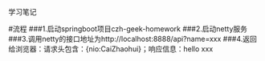 学习笔记

#流程
###1.启动springboot项目czh-geek-homework
###2.启动netty服务
###3.调用netty的接口地址为http://localhost:8888/api?name=xxx
###4.返回给浏览器：请求头包含：{nio:CaiZhaohui}；响应信息：hello xxx